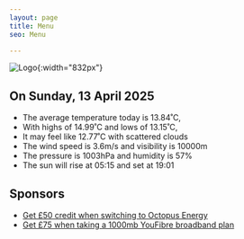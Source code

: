 ```yaml
---
layout: page
title: Menu
seo: Menu

---
```


![Logo](/images/logo.jpg){:width="832px"}

<!-- weather_marker starts -->
## On Sunday, 13 April 2025

- The average temperature today is 13.84˚C,
- With highs of 14.99˚C and lows of 13.15˚C,
- It may feel like 12.77˚C with scattered clouds
- The wind speed is 3.6m/s and visibility is 10000m
- The pressure is 1003hPa and humidity is 57%
- The sun will rise at 05:15 and set at 19:01

<!-- weather_marker ends -->

## Sponsors

- [Get £50 credit when switching to Octopus Energy](https://bit.ly/3oD1nnS)
- [Get £75 when taking a 1000mb YouFibre broadband plan](https://aklam.io/91zWhU?)




